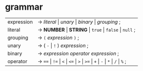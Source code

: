 # grammar

|               |           |
|---------------|-----------|
| expression    | → *literal* \| *unary* \| *binary* \| *grouping* ; |
| literal       | → **NUMBER** \| **STRING** \| `true` \| `false` \| `null` ; |
| grouping      | → `(` *expression* `)` ; |
| unary         | → ( `-` \| `!` ) *expression* ; |
| binary        | → *expression* *operator* *expression* ; |
| operator      | → `==` \| `!=` \| `<` \| `<=` \| `>` \| `>=` \| `+` \| `-` \| `*` \| `/` \| `%` ; |
